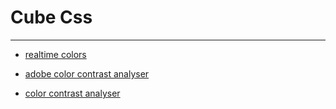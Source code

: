 # Cube Css

---

- [realtime colors](https://realtimecolors.com/)

- [adobe color contrast analyser](https://color.adobe.com/create/color-contrast-analyzer)

- [color contrast analyser](https://color.review/)